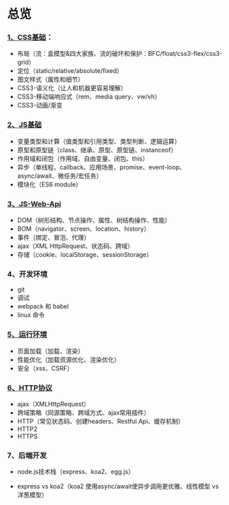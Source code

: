 # 总览

### [1、CSS基础](./CSS.md)：
- 布局（流：盒模型&四大家族、流的破坏和保护：BFC/float/css3-flex/css3-grid）
- 定位（static/relative/absolute/fixed）
- 图文样式（属性和细节）
- CSS3-语义化（让人和机器更容易理解）
- CSS3-移动端响应式（rem、media query、vw/vh）
- CSS3-动画/渐变

### [2、JS基础](./JS基础.md)
- 变量类型和计算（值类型和引用类型、类型判断、逻辑运算）
- 原型和原型链（class、继承、原型、原型链、instanceof）
- 作用域和闭包（作用域、自由变量、闭包、this）
- 异步（单线程、callback、应用场景、promise、event-loop、async/await、微任务/宏任务）
- 模块化（ES6 module）

### [3、JS-Web-Api](./JS-Web-Api.md)
- DOM（树形结构、节点操作、属性、树结构操作、性能）
- BOM（navigator、screen、location、history）
- 事件（绑定、冒泡、代理）
- ajax（XML HttpRequest、状态码、跨域）
- 存储（cookie、localStorage、sessionStorage）

### 4、开发环境
- git
- 调试
- webpack 和 babel
- linux 命令

### [5、运行环境](./运行环境.md)
- 页面加载（加载、渲染）
- 性能优化（加载资源优化、渲染优化）
- 安全（xss、CSRF）

### [6、HTTP协议](./HTTP协议.md)
- ajax（XMLHttpRequest）
- 跨域策略（同源策略、跨域方式、ajax常用插件）
- HTTP（常见状态码、创建headers、Restful Api、缓存机制）
- HTTP2
- HTTPS


### 7、后端开发

- node.js技术栈（express、koa2、egg.js）

- express vs koa2（koa2 使用async/await使异步调用更优雅、线性模型 vs 洋葱模型）